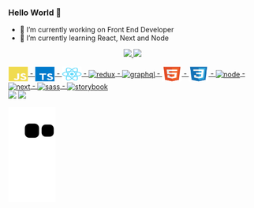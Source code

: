 ### Hello World 👋

- 🔭 I’m currently working on Front End Developer
- 🌱 I’m currently learning React, Next and Node

<div align="center">
  <a href="https://github.com/rafaballerini">
  <img height="180em" src="https://github-readme-stats.vercel.app/api?username=nittosantos&show_icons=true&theme=tokyonight&include_all_commits=true&count_private=true"/>
  <img height="180em" src="https://github-readme-stats.vercel.app/api/top-langs/?username=nittosantos&layout=compact&langs_count=7&theme=tokyonight"/>
</div>
<div style="display: inline_block"><br>
  <img align="center" alt="Js" height="30" width="40" src="https://raw.githubusercontent.com/devicons/devicon/master/icons/javascript/javascript-plain.svg">
  -
  <img align="center" alt="Ts" height="30" width="40" src="https://raw.githubusercontent.com/devicons/devicon/master/icons/typescript/typescript-plain.svg">
  -
  <img align="center" alt="React" height="30" width="40" src="https://raw.githubusercontent.com/devicons/devicon/master/icons/react/react-original.svg">
  -
  <img align="center" alt="redux" height="30" width="40" src="https://cdn.jsdelivr.net/gh/devicons/devicon/icons/redux/redux-original.svg" />
  -
  <img align="center" alt="graphql" height="30" width="40" src="https://cdn.jsdelivr.net/gh/devicons/devicon/icons/graphql/graphql-plain.svg" />
  -
  <img align="center" alt="HTML" height="30" width="40" src="https://raw.githubusercontent.com/devicons/devicon/master/icons/html5/html5-original.svg">
  -
  <img align="center" alt="CSS" height="30" width="40" src="https://raw.githubusercontent.com/devicons/devicon/master/icons/css3/css3-original.svg">
  -
  <img align="center" alt="node" height="30" width="40" src="https://cdn.jsdelivr.net/gh/devicons/devicon/icons/nodejs/nodejs-original.svg" />
  -
  <img align="center" alt="next" height="30" width="40" src="https://cdn.jsdelivr.net/gh/devicons/devicon/icons/nextjs/nextjs-original.svg" />
  -
  <img  align="center" alt="sass" height="30" width="40" src="https://cdn.jsdelivr.net/gh/devicons/devicon/icons/sass/sass-original.svg" />
  -
  <img align="center" alt="storybook" height="30" width="40" src="https://cdn.jsdelivr.net/gh/devicons/devicon/icons/storybook/storybook-original.svg" />
  
</div>
  
<div>
    <a href = "mailto:nittosantos.dev@gmail.com"><img src="https://img.shields.io/badge/-Gmail-%23333?style=for-the-badge&logo=gmail&logoColor=white" target="_blank"></a>
  <a href="https://www.linkedin.com/in/wellyngton-santos-dev" target="_blank"><img src="https://img.shields.io/badge/-LinkedIn-%230077B5?style=for-the-badge&logo=linkedin&logoColor=white" target="_blank"></a> 
  
  ![Snake animation](https://github.com/rafaballerini/rafaballerini/blob/output/github-contribution-grid-snake.svg)
</div>
